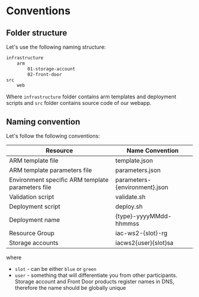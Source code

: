 # Conventions

## Folder structure

Let's use the following naming structure:

```txt
infrastructure
    arm
        01-storage-account
        02-front-door
src
    web
```

Where `infrastructure` folder contains arm templates and deployment scripts and `src` folder contains source code of our webapp.

## Naming convention

Let's follow the following conventions:

| Resource  | Name Convention |
|---|---|
| ARM template file | template.json |
| ARM template parameters file | parameters.json |
| Environment specific ARM template parameters file | parameters-{environment}.json |
| Validation script | validate.sh |
| Deployment script | deploy.sh |
| Deployment name | {type}-yyyyMMdd-hhmmss |
| Resource Group | iac-ws2-{slot}-rg |
| Storage accounts | iacws2{user}{slot}sa |

where

* `slot` - can be either `blue` or `green`
* `user` - something that will differentiate you from other participants. Storage account and Front Door products register names in DNS, therefore the name should be globally unique
